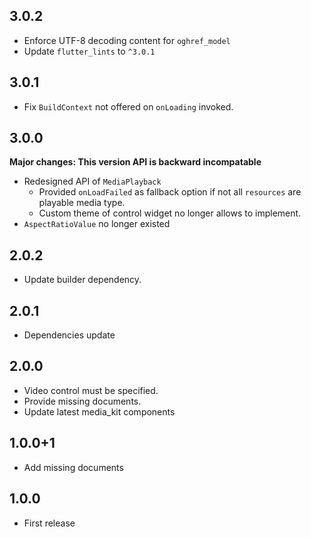 ## 3.0.2

* Enforce UTF-8 decoding content for `oghref_model`
* Update `flutter_lints` to `^3.0.1`

## 3.0.1

* Fix `BuildContext` not offered on `onLoading` invoked.

## 3.0.0

**Major changes: This version API is backward incompatable**

* Redesigned API of `MediaPlayback`
  * Provided `onLoadFailed` as fallback option if not all `resources` are playable media type.
  * Custom theme of control widget no longer allows to implement.
* `AspectRatioValue` no longer existed

## 2.0.2

* Update builder dependency.

## 2.0.1

* Dependencies update

## 2.0.0

* Video control must be specified.
* Provide missing documents.
* Update latest media_kit components

## 1.0.0+1

* Add missing documents

## 1.0.0

* First release
